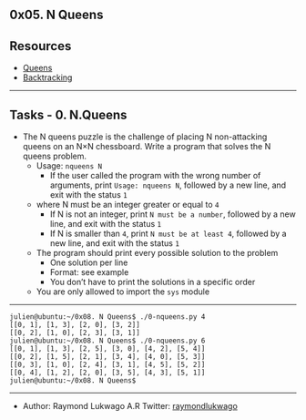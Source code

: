 ## 0x05. N Queens

## Resources
* [Queens](https://en.wikipedia.org/wiki/Queen_%28chess%29)
* [Backtracking](https://en.wikipedia.org/wiki/Backtracking)

---

## Tasks - 0. N.Queens

* The N queens puzzle is the challenge of placing N non-attacking queens on an N×N chessboard. Write a program that solves the N queens problem.
    - Usage: `nqueens N`
        - If the user called the program with the wrong number of arguments, print `Usage: nqueens N`, followed by a new line, and exit with the status `1`
    - where N must be an integer greater or equal to `4`
      - If N is not an integer, print `N must be a number`, followed by a new line, and exit with the status `1`
      - If N is smaller than `4`, print `N must be at least 4`, followed by a new line, and exit with the status `1`
    - The program should print every possible solution to the problem
      - One solution per line
      - Format: see example
      - You don’t have to print the solutions in a specific order
    - You are only allowed to import the `sys` module

---

```shell
julien@ubuntu:~/0x08. N Queens$ ./0-nqueens.py 4
[[0, 1], [1, 3], [2, 0], [3, 2]]
[[0, 2], [1, 0], [2, 3], [3, 1]]
julien@ubuntu:~/0x08. N Queens$ ./0-nqueens.py 6
[[0, 1], [1, 3], [2, 5], [3, 0], [4, 2], [5, 4]]
[[0, 2], [1, 5], [2, 1], [3, 4], [4, 0], [5, 3]]
[[0, 3], [1, 0], [2, 4], [3, 1], [4, 5], [5, 2]]
[[0, 4], [1, 2], [2, 0], [3, 5], [4, 3], [5, 1]]
julien@ubuntu:~/0x08. N Queens$ 
```

---

* Author: Raymond Lukwago A.R Twitter: [raymondlukwago](https://twitter.com/lukwagoraymond)
